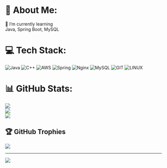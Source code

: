 # 💫 About Me:

🌱 I’m currently learning<br>Java, Spring Boot, MySQL


# 💻 Tech Stack:

![Java](https://img.shields.io/badge/java-%23ED8B00.svg?style=for-the-badge&logo=openjdk&logoColor=white) ![C++](https://img.shields.io/badge/c++-%2300599C.svg?style=for-the-badge&logo=c%2B%2B&logoColor=white) ![AWS](https://img.shields.io/badge/AWS-%23FF9900.svg?style=for-the-badge&logo=amazon-aws&logoColor=white) ![Spring](https://img.shields.io/badge/spring-%236DB33F.svg?style=for-the-badge&logo=spring&logoColor=white) ![Nginx](https://img.shields.io/badge/nginx-%23009639.svg?style=for-the-badge&logo=nginx&logoColor=white) ![MySQL](https://img.shields.io/badge/mysql-%2300000f.svg?style=for-the-badge&logo=mysql&logoColor=white) ![GIT](https://img.shields.io/badge/Git-fc6d26?style=for-the-badge&logo=git&logoColor=white) ![LINUX](https://img.shields.io/badge/Linux-FCC624?style=for-the-badge&logo=linux&logoColor=black)

# 📊 GitHub Stats:

![](https://github-readme-stats.vercel.app/api?username=hong-sile&theme=dark&hide_border=false&include_all_commits=true&count_private=true)<br/>
![](https://github-readme-streak-stats.herokuapp.com/?user=hong-sile&theme=dark&hide_border=false)<br/>
![](https://github-readme-stats.vercel.app/api/top-langs/?username=hong-sile&theme=dark&hide_border=false&include_all_commits=true&count_private=true&layout=compact)

## 🏆 GitHub Trophies

![](https://github-profile-trophy.vercel.app/?username=hong-sile&theme=radical&no-frame=false&no-bg=false&margin-w=4)

---

[![](https://visitcount.itsvg.in/api?id=hong-sile&icon=0&color=0)](https://visitcount.itsvg.in)

<!-- Proudly created with GPRM ( https://gprm.itsvg.in ) -->

